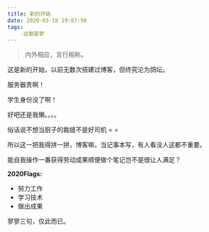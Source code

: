 ```yaml
---
title: 新的开始
date: 2020-03-18 19:07:50
tags:
	-这都是梦
---
```


> 内外相应，言行相称。

这是新的开始，以前无数次搭建过博客，但终究沦为鸽坛。

服务器贵啊！

学生身份没了啊！

好吧还是我懒。。。。

俗话说不想当厨子的裁缝不是好司机 = =

所以这一把我得拼一拼，博客嘛，当记事本写，有人看没人这都不重要。

能自我操作一番获得劳动成果顺便做个笔记岂不是很让人满足？

**2020Flags:**

- 努力工作
- 学习技术
- 做出成果

寥寥三句，仅此而已。



